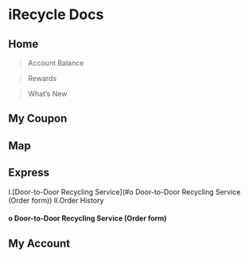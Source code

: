 # iRecycle Docs
## Home
> Account Balance

> Rewards

> What’s New

## My Coupon

## Map

## Express
I.[Door-to-Door Recycling Service](#o Door-to-Door Recycling Service (Order form))
II.Order History
#### o Door-to-Door Recycling Service (Order form)

## My Account

